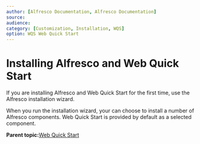 ```yaml
---
author: [Alfresco Documentation, Alfresco Documentation]
source: 
audience: 
category: [Customization, Installation, WQS]
option: WQS Web Quick Start
---
```


# Installing Alfresco and Web Quick Start

If you are installing Alfresco and Web Quick Start for the first time, use the Alfresco installation wizard.

When you run the installation wizard, your can choose to install a number of Alfresco components. Web Quick Start is provided by default as a selected component.

**Parent topic:**[Web Quick Start](../concepts/WQS-intro.md)

